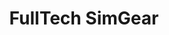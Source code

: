 ---
title: FullTech SimGear
image: assets\general-assets\Screenshot 2021-11-05 160449.webp
img-caption: FullTech Sim Gear
description: A Client blog for 3d printing and creating things. Built With 11ty and Netlify CMS
source: https://fulltechsimgear.netlify.app
demo: https://github.com/BenTechCoder/fulltechsimgear
---